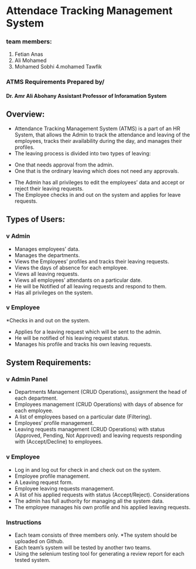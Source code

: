 # Attendace Tracking Management System 
### team members:
1. Fetian Anas
2. Ali Mohamed
3. Mohamed Sobhi
4.mohamed Tawfik 

### ATMS Requirements Prepared by/ 
#### Dr. Amr Ali Abohany Assistant Professor of Inforamation System

## Overview:
- Attendance Tracking Management System (ATMS) is a part of an HR 
System, that allows the Admin to track the attendance and leaving of the 
employees, tracks their availability during the day, and manages their 
profiles.
- The leaving process is divided into two types of leaving:
* One that needs approval from the admin.
* One that is the ordinary leaving which does not need any 
approvals.
- The Admin has all privileges to edit the employees’ data and accept or 
reject their leaving requests.
- The Employee checks in and out on the system and applies for leave 
requests.
## Types of Users:

### v Admin
* Manages employees’ data.
* Manages the departments.
* Views the Employees’ profiles and tracks their leaving requests.
* Views the days of absence for each employee.
* Views all leaving requests.
* Views all employees’ attendants on a particular date.
* He will be Notified of all leaving requests and respond to them.
* Has all privileges on the system.
### v Employee
*Checks in and out on the system.
* Applies for a leaving request which will be sent to the admin.
* He will be notified of his leaving request status.
* Manages his profile and tracks his own leaving requests.

## System Requirements:
### v Admin Panel
* Departments Management (CRUD Operations), assignment the 
head of each department.
* Employees management (CRUD Operations) with days of absence
for each employee.
* A list of employees based on a particular date (Filtering).
* Employees’ profile management.
* Leaving requests management (CRUD Operations) with status 
(Approved, Pending, Not Approved) and leaving requests 
responding with (Accept/Decline) to employees.
### v Employee
* Log in and log out for check in and check out on the system.
* Employee profile management.
* A Leaving request form.
* Employee leaving requests management.
* A list of his applied requests with status (Accept/Reject).
 Considerations
* The admin has full authority for managing all the system data.
* The employee manages his own profile and his applied leaving 
requests.
### Instructions
* Each team consists of three members only.
*The system should be uploaded on Github.
* Each team’s system will be tested by another two teams.
* Using the selenium testing tool for generating a review report 
for each tested system.
